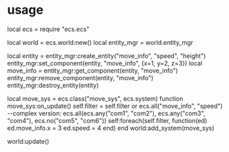 # usage
local ecs = require "ecs.ecs"

local world = ecs.world:new()
local entity_mgr = world.entity_mgr

local entity = entity_mgr:create_entity("move_info", "speed", "height")
entity_mgr:set_component(entity, "move_info", {x=1, y=2, z=3})
local move_info = entity_mgr:get_component(entity, "move_info")
entity_mgr:remove_component(entity, "move_info")
entity_mgr:destroy_entity(entity)

local move_sys = ecs.class("move_sys", ecs.system)
function move_sys:on_update()
	self.filter = self.filter or ecs.all("move_info", "speed")
	--complex version: ecs.all(ecs.any("com1", "com2"), ecs.any("com3", "com4"), ecs.no("com5", "com6"))
	self:foreach(self.filter, function(ed)
		ed.move_info.x = 3 
		ed.speed = 4
    end)
end
world:add_system(move_sys)

world:update()
